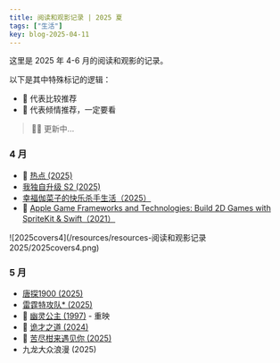 ```yaml
---
title: 阅读和观影记录 | 2025 夏
tags: ["生活"]
key: blog-2025-04-11
---
```


这里是 2025 年 4-6 月的阅读和观影的记录。

<!--more-->

以下是其中特殊标记的逻辑：

* 🥪 代表比较推荐
* 🍣 代表倾情推荐，一定要看

> 🏋️‍♀️ 更新中...

### 4 月

* 🍣 [热点 (2025)](https://movie.douban.com/subject/36990427/)
* [我独自升级 S2 (2025)](https://movie.douban.com/subject/36837352/)
* [幸福伽菜子的快乐杀手生活（2025）](https://movie.douban.com/subject/36883141/)
* 🥪 [Apple Game Frameworks and Technologies: Build 2D Games with SpriteKit & Swift（2021）](https://www.amazon.com/Apple-Game-Frameworks-Technologies-SpriteKit/dp/1680507842)

![2025covers4](/resources/resources-阅读和观影记录 2025/2025covers4.png)

### 5 月

* [唐探1900 (2025)](https://movie.douban.com/subject/36282639/)
* [雷霆特攻队* (2025)](https://movie.douban.com/subject/35927475/)
* 🥪 [幽灵公主 (1997)](https://movie.douban.com/subject/1297359/) - 重映
* 🥪 [诡才之道 (2024)](https://movie.douban.com/subject/35364691/)
* 🥪 [苦尽柑来遇见你 (2025)](https://movie.douban.com/subject/36053256/)
* 九龙大众浪漫 (2025)

